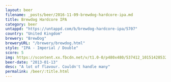 ```yaml
---
layout: beer
filename: _posts/beer/2016-11-09-brewdog-hardcore-ipa.md
title: Brewdog Hardcore IPA
category: beer
untappd: "https://untappd.com/b/brewdog-hardcore-ipa/5707"
country: "United Kingdom"
brewery: "BrewDog"
breweryURL: "/brewery/brewdog.html"
style: "IPA - Imperial / Double"
score: 5
img: https://scontent.xx.fbcdn.net/v/t1.0-0/p480x480/537412_10151428532378745_1195699464_n.jpg?_nc_cat=103&_nc_ht=scontent.xx&oh=8ebb8b0c833a2d56388e8656a554ca10&oe=5C7F633A
beer-date: "2013-01-13"
desc: "A lot of flavour. Couldn't handle many"
permalink: /beer/:title.html
---
```

